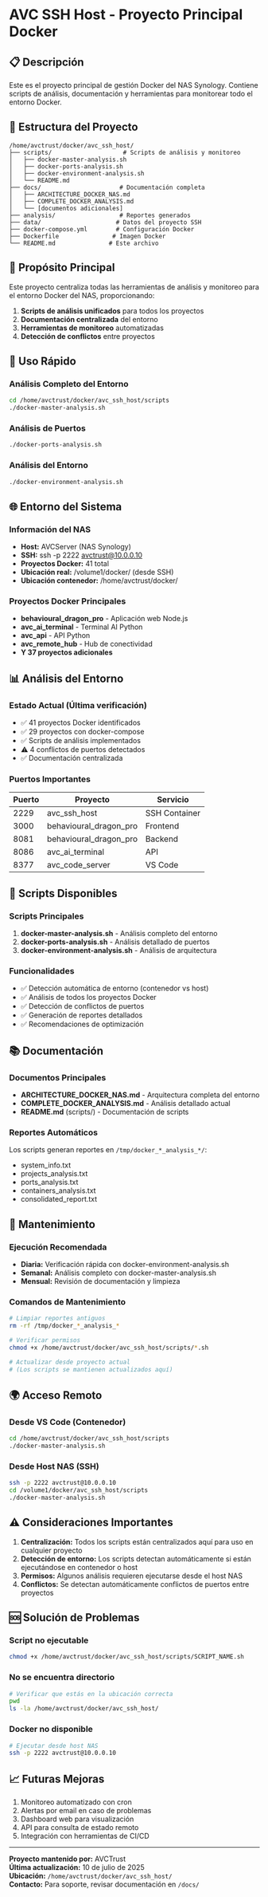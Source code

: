 # AVC SSH Host - Proyecto Principal Docker

## 📋 Descripción
Este es el proyecto principal de gestión Docker del NAS Synology. Contiene scripts de análisis, documentación y herramientas para monitorear todo el entorno Docker.

## 📁 Estructura del Proyecto

```
/home/avctrust/docker/avc_ssh_host/
├── scripts/                    # Scripts de análisis y monitoreo
│   ├── docker-master-analysis.sh
│   ├── docker-ports-analysis.sh
│   ├── docker-environment-analysis.sh
│   └── README.md
├── docs/                      # Documentación completa
│   ├── ARCHITECTURE_DOCKER_NAS.md
│   ├── COMPLETE_DOCKER_ANALYSIS.md
│   └── [documentos adicionales]
├── analysis/                  # Reportes generados
├── data/                     # Datos del proyecto SSH
├── docker-compose.yml        # Configuración Docker
├── Dockerfile               # Imagen Docker
└── README.md               # Este archivo
```

## 🎯 Propósito Principal

Este proyecto centraliza todas las herramientas de análisis y monitoreo para el entorno Docker del NAS, proporcionando:

1. **Scripts de análisis unificados** para todos los proyectos
2. **Documentación centralizada** del entorno
3. **Herramientas de monitoreo** automatizadas
4. **Detección de conflictos** entre proyectos

## 🚀 Uso Rápido

### Análisis Completo del Entorno
```bash
cd /home/avctrust/docker/avc_ssh_host/scripts
./docker-master-analysis.sh
```

### Análisis de Puertos
```bash
./docker-ports-analysis.sh
```

### Análisis del Entorno
```bash
./docker-environment-analysis.sh
```

## 🌐 Entorno del Sistema

### Información del NAS
- **Host:** AVCServer (NAS Synology)
- **SSH:** ssh -p 2222 avctrust@10.0.0.10
- **Proyectos Docker:** 41 total
- **Ubicación real:** /volume1/docker/ (desde SSH)
- **Ubicación contenedor:** /home/avctrust/docker/

### Proyectos Docker Principales
- **behavioural_dragon_pro** - Aplicación web Node.js
- **avc_ai_terminal** - Terminal AI Python
- **avc_api** - API Python
- **avc_remote_hub** - Hub de conectividad
- **Y 37 proyectos adicionales**

## 📊 Análisis del Entorno

### Estado Actual (Última verificación)
- ✅ 41 proyectos Docker identificados
- ✅ 29 proyectos con docker-compose
- ✅ Scripts de análisis implementados
- ⚠️ 4 conflictos de puertos detectados
- ✅ Documentación centralizada

### Puertos Importantes
| Puerto | Proyecto | Servicio |
|--------|----------|----------|
| 2229 | avc_ssh_host | SSH Container |
| 3000 | behavioural_dragon_pro | Frontend |
| 8081 | behavioural_dragon_pro | Backend |
| 8086 | avc_ai_terminal | API |
| 8377 | avc_code_server | VS Code |

## 🔧 Scripts Disponibles

### Scripts Principales
1. **docker-master-analysis.sh** - Análisis completo del entorno
2. **docker-ports-analysis.sh** - Análisis detallado de puertos
3. **docker-environment-analysis.sh** - Análisis de arquitectura

### Funcionalidades
- ✅ Detección automática de entorno (contenedor vs host)
- ✅ Análisis de todos los proyectos Docker
- ✅ Detección de conflictos de puertos
- ✅ Generación de reportes detallados
- ✅ Recomendaciones de optimización

## 📚 Documentación

### Documentos Principales
- **ARCHITECTURE_DOCKER_NAS.md** - Arquitectura completa del entorno
- **COMPLETE_DOCKER_ANALYSIS.md** - Análisis detallado actual
- **README.md** (scripts/) - Documentación de scripts

### Reportes Automáticos
Los scripts generan reportes en `/tmp/docker_*_analysis_*/`:
- system_info.txt
- projects_analysis.txt  
- ports_analysis.txt
- containers_analysis.txt
- consolidated_report.txt

## 🔄 Mantenimiento

### Ejecución Recomendada
- **Diaria:** Verificación rápida con docker-environment-analysis.sh
- **Semanal:** Análisis completo con docker-master-analysis.sh
- **Mensual:** Revisión de documentación y limpieza

### Comandos de Mantenimiento
```bash
# Limpiar reportes antiguos
rm -rf /tmp/docker_*_analysis_*

# Verificar permisos
chmod +x /home/avctrust/docker/avc_ssh_host/scripts/*.sh

# Actualizar desde proyecto actual
# (Los scripts se mantienen actualizados aquí)
```

## 🌍 Acceso Remoto

### Desde VS Code (Contenedor)
```bash
cd /home/avctrust/docker/avc_ssh_host/scripts
./docker-master-analysis.sh
```

### Desde Host NAS (SSH)
```bash
ssh -p 2222 avctrust@10.0.0.10
cd /volume1/docker/avc_ssh_host/scripts
./docker-master-analysis.sh
```

## ⚠️ Consideraciones Importantes

1. **Centralización:** Todos los scripts están centralizados aquí para uso en cualquier proyecto
2. **Detección de entorno:** Los scripts detectan automáticamente si están ejecutándose en contenedor o host
3. **Permisos:** Algunos análisis requieren ejecutarse desde el host NAS
4. **Conflictos:** Se detectan automáticamente conflictos de puertos entre proyectos

## 🆘 Solución de Problemas

### Script no ejecutable
```bash
chmod +x /home/avctrust/docker/avc_ssh_host/scripts/SCRIPT_NAME.sh
```

### No se encuentra directorio
```bash
# Verificar que estás en la ubicación correcta
pwd
ls -la /home/avctrust/docker/avc_ssh_host/
```

### Docker no disponible
```bash
# Ejecutar desde host NAS
ssh -p 2222 avctrust@10.0.0.10
```

## 📈 Futuras Mejoras

1. Monitoreo automatizado con cron
2. Alertas por email en caso de problemas
3. Dashboard web para visualización
4. API para consulta de estado remoto
5. Integración con herramientas de CI/CD

---

**Proyecto mantenido por:** AVCTrust  
**Última actualización:** 10 de julio de 2025  
**Ubicación:** `/home/avctrust/docker/avc_ssh_host/`  
**Contacto:** Para soporte, revisar documentación en `/docs/`
